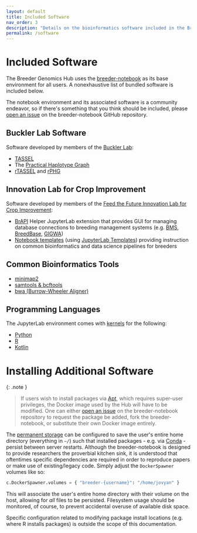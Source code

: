 ```yaml
---
layout: default
title: Included Software
nav_order: 3
description: "Details on the bioinformatics software included in the Breeder Genomics Hub"
permalink: /software
---
```


# Included Software
The Breeder Genomics Hub uses the [breeder-notebook](https://github.com/maize-genetics/breeder-notebook) as its base environment for all users. A nonexhaustive list of bundled software is included below.

The notebook environment and its associated software is a community endeavor, so if there's something that you think should be included, please [open an issue](https://github.com/maize-genetics/breeder-notebook/issues/new/choose) on the breeder-notebook GitHub repository.

## Buckler Lab Software
Software developed by members of the [Buckler Lab](https://maizegenetics.net):
* [TASSEL](https://tassel.bitbucket.io/)
* The [Practical Haplotype Graph](https://www.maizegenetics.net/phg)
* [rTASSEL](https://rtassel.maizegenetics.net/) and [rPHG](https://rphg.maizegenetics.net/)

## Innovation Lab for Crop Improvement
Software developed by members of the [Feed the Future Innovation Lab for Crop Improvement](https://ilci.cornell.edu/):
* [BrAPI](https://brapi.org/) Helper JupyterLab extension that provides GUI for managing database connections to breeding management systems (e.g. [BMS](https://integratedbreeding.net/), [BreedBase](https://breedbase.org/), [GIGWA](https://gigwa.southgreen.fr/gigwa/))
* [Notebook templates](https://github.com/agostof/ILCI-NotebookTemplates) (using [JupyterLab Templates](https://github.com/finos/jupyterlab_templates)) providing instruction on common bioinformatics and data science pipelines for breeders

## Common Bioinformatics Tools
* [minimap2](https://github.com/lh3/minimap2)
* [samtools & bcftools](http://www.htslib.org/)
* [bwa (Burrow-Wheeler Aligner)](https://github.com/lh3/bwa)

## Programming Languages
The JupyterLab environment comes with [kernels](https://docs.jupyter.org/en/latest/projects/kernels.html) for the following:
* [Python](https://www.python.org/)
* [R](https://www.r-project.org/)
* [Kotlin](https://kotlinlang.org/)

# Installing Additional Software

{: .note }
> If users wish to install packages via [Apt](https://en.wikipedia.org/wiki/APT_(software)), which requires super-user privileges, the Docker image used by the Hub will have to be modified. One can either [open an issue](https://github.com/maize-genetics/breeder-genomics-hub/issues/new?labels=support) on the breeder-notebook repository to request the package be added, fork the breeder-notebook, or substitute their own Docker image entirely.

The [permanent storage](/getting-started#permanent-storage) can be configured to save the user's entire home directory (everything in `~/`) such that installed packages - e.g. via [Conda](https://conda.io) - persist between server restarts. Although the breeder-notebook is designed to provide researchers the proverbial kitchen sink, it is understood that oftentimes specific dependencies are required in order to reproduce papers or make use of existing/legacy code. Simply adjust the `DockerSpawner` volumes like so:
```python
c.DockerSpawner.volumes = { "breeder-{username}": "/home/jovyan" }
```

This will associate the user's entire home directory with their volume on the host, allowing for *all* files to be persisted. Filesystem usage should be monitored, of course, to prevent accidental overuse of available disk space.

Specific configuration related to modifying package install locations (e.g. where R installs packages) is outside the scope of this documentation.